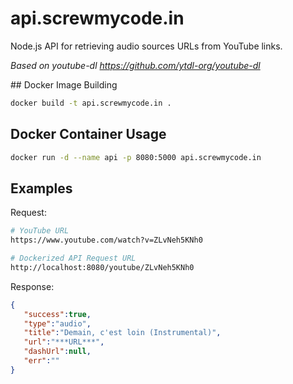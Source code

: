 # api.screwmycode.in

Node.js API for retrieving audio sources URLs from YouTube links.

*Based on youtube-dl https://github.com/ytdl-org/youtube-dl*

## Docker Image Building

```bash
docker build -t api.screwmycode.in .
```

## Docker Container Usage

```bash
docker run -d --name api -p 8080:5000 api.screwmycode.in
```

## Examples

Request:

```bash
# YouTube URL
https://www.youtube.com/watch?v=ZLvNeh5KNh0

# Dockerized API Request URL
http://localhost:8080/youtube/ZLvNeh5KNh0
```

Response:

```json
{
   "success":true,
   "type":"audio",
   "title":"Demain, c'est loin (Instrumental)",
   "url":"***URL***",
   "dashUrl":null,
   "err":""
}
```
